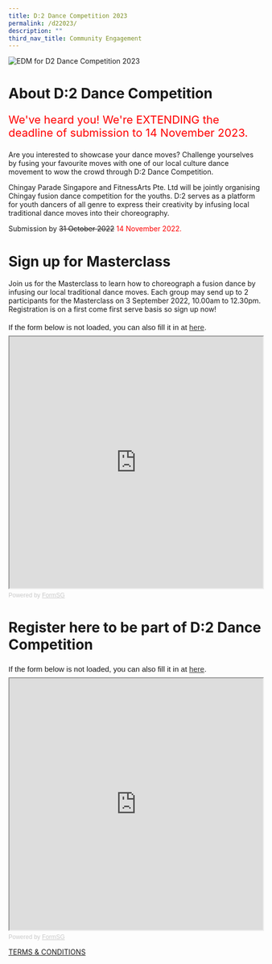 ```yaml
---
title: D:2 Dance Competition 2023
permalink: /d22023/
description: ""
third_nav_title: Community Engagement
---
```

![EDM for D2 Dance Competition 2023](/images/D2%20EDM.jpg)

# About D:2 Dance Competition

<p style="color:red; font-size:22px;">We've heard you! We're EXTENDING the deadline of submission to 14 November 2023.</p>


Are you interested to showcase your dance moves? Challenge yourselves by fusing your favourite moves with one of our local culture dance movement to wow the crowd through D:2 Dance Competition.

Chingay Parade Singapore and FitnessArts Pte. Ltd will be jointly organising Chingay fusion dance competition for the youths. D:2 serves as a platform for youth dancers of all genre to express their creativity by infusing local traditional dance moves into their choreography.

Submission by ~~31 October 2022~~ <span style="color:red;">14 November 2022.</span>

# Sign up for Masterclass 

Join us for the Masterclass to learn how to choreograph a fusion dance by infusing our local traditional dance moves. Each group may send up to 2 participants for the Masterclass on 3 September 2022, 10.00am to 12.30pm. Registration is on a first come first serve basis so sign up now!

<div style="font-family:Sans-Serif;font-size:15px;color:#000;opacity:0.9;padding-top:5px;padding-bottom:8px">If the form below is not loaded, you can also fill it in at <a href="https://form.gov.sg/62c6b9179123c00013fdce6e">here</a>.</div>


<!-- Change the width and height values to suit you best -->
<iframe id="iframe" src="https://form.gov.sg/62c6b9179123c00013fdce6e" style="width:100%;height:500px"></iframe>

<div style="font-family:Sans-Serif;font-size:12px;color:#999;opacity:0.5;padding-top:5px">Powered by <a href="https://form.gov.sg" style="color: #999">FormSG</a></div>


# Register here to be part of D:2 Dance Competition 

<div style="font-family:Sans-Serif;font-size:15px;color:#000;opacity:0.9;padding-top:5px;padding-bottom:8px">If the form below is not loaded, you can also fill it in at <a href="https://form.gov.sg/#!/62c663741284cf0012fa1fa9">here</a>.</div>


<!-- Change the width and height values to suit you best -->
<iframe id="iframe" src="https://form.gov.sg/#!/62c663741284cf0012fa1fa9" style="width:100%;height:500px"></iframe>

<div style="font-family:Sans-Serif;font-size:12px;color:#999;opacity:0.5;padding-top:5px">Powered by <a href="https://form.gov.sg" style="color: #999">FormSG</a></div>


[TERMS & CONDITIONS](/files/D2%20Dance%20Competition%20TCs%20Chingay%202023.pdf)